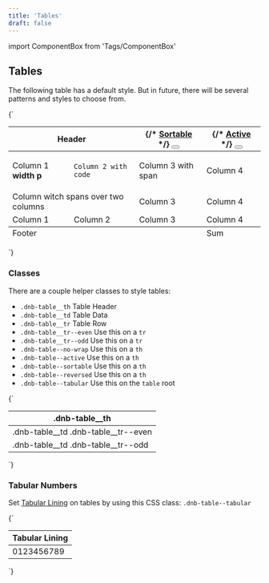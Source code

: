 ```yaml
---
title: 'Tables'
draft: false
---
```


import ComponentBox from 'Tags/ComponentBox'

## Tables

The following table has a default style. But in future, there will be several patterns and styles to choose from.

<ComponentBox reactLive hideCode data-dnb-test="table-default">
{`
<table className="dnb-table">
  <thead>
    <tr>
      <th scope="col" colSpan="2" className="dnb-table--no-wrap">
        Header
      </th>
      <th scope="col" className="dnb-table--sortable dnb-table--reversed">
        {/* <a href="#sort">
          Sortable
          <IconPrimary icon="chevron-down" />
        </a> */}
        <Button
          variant="tertiary"
          icon="chevron-down"
          text="Sortable"
          title="Sort table row"
        />
      </th>
      <th scope="col" className="dnb-table--sortable dnb-table--active">
        {/* <a href="#sort">
          Active
          <IconPrimary icon="chevron-down" />
        </a> */}
        <Button
          variant="tertiary"
          icon="chevron-down"
          text="Active"
          title="Sort table row"
        />
      </th>
    </tr>
  </thead>
  <tfoot>
    <tr>
      <td colSpan="3">Footer</td>
      <td>Sum</td>
    </tr>
  </tfoot>
  <tbody>
    <tr>
      <td>
        <p>
          Column 1 <b>width p</b>
        </p>
      </td>
      <td>
        <code className="dnb-code">Column 2 with code</code>
      </td>
      <td>
        <span>Column 3 with span</span>
      </td>
      <td>Column 4</td>
    </tr>
    <tr>
      <td colSpan="2">Column witch spans over two columns</td>
      <td>Column 3</td>
      <td>Column 4</td>
    </tr>
    <tr>
      <td>Column 1</td>
      <td>Column 2</td>
      <td>Column 3</td>
      <td>Column 4</td>
    </tr>
  </tbody>
</table>
`}
</ComponentBox>

### Classes

There are a couple helper classes to style tables:

- `.dnb-table__th` Table Header
- `.dnb-table__td` Table Data
- `.dnb-table__tr` Table Row
- `.dnb-table__tr--even` Use this on a `tr`
- `.dnb-table__tr--odd` Use this on a `tr`
- `.dnb-table--no-wrap` Use this on a `th`
- `.dnb-table--active` Use this on a `th`
- `.dnb-table--sortable` Use this on a `th`
- `.dnb-table--reversed` Use this on a `th`
- `.dnb-table--tabular` Use this on the `table` root

<ComponentBox reactLive hideCode data-dnb-test="table-classes" caption="Example usage of class helpers">
{`
<table className="dnb-table">
  <thead>
    <tr className="dnb-table__tr">
      <th colSpan="2" className="dnb-table__th">
        .dnb-table__th
      </th>
    </tr>
  </thead>
  <tbody>
    <tr className="dnb-table__tr dnb-table__tr--even">
      <td className="dnb-table__td">.dnb-table__td .dnb-table__tr--even</td>
    </tr>
    <tr className="dnb-table__tr dnb-table__tr--odd">
      <td className="dnb-table__td">.dnb-table__td .dnb-table__tr--odd</td>
    </tr>
  </tbody>
</table>
`}
</ComponentBox>

### Tabular Numbers

Set [Tabular Lining](/uilib/typography/numbers) on tables by using this CSS class: `.dnb-table--tabular`

<ComponentBox reactLive hideCode data-dnb-test="table-default">
{`
<table className="dnb-table dnb-table--tabular">
  <thead>
    <tr>
      <th>
        Tabular Lining
      </th>
    </tr>
  </thead>
  <tbody>
    <tr>
      <td>0123456789</td>
    </tr>
  </tbody>
</table>
`}
</ComponentBox>
